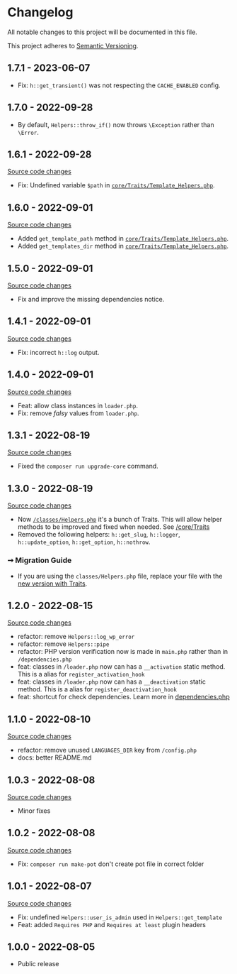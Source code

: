 # Changelog

All notable changes to this project will be documented in this file.

This project adheres to [Semantic Versioning](https://semver.org/spec/v2.0.0.html).

## 1.7.1 - 2023-06-07

- Fix: `h::get_transient()` was not respecting the `CACHE_ENABLED` config.

## 1.7.0 - 2022-09-28

- By default, `Helpers::throw_if()` now throws `\Exception` rather than `\Error`.

## 1.6.1 - 2022-09-28

[Source code changes](https://github.com/luizbills/wp-plugin-base/compare/1.6.0...1.6.1)

- Fix: Undefined variable `$path` in [`core/Traits/Template_Helpers.php`](/core/Traits/Template_Helpers.php).

## 1.6.0 - 2022-09-01

[Source code changes](https://github.com/luizbills/wp-plugin-base/compare/1.5.0...1.6.0)

- Added `get_template_path` method in [`core/Traits/Template_Helpers.php`](/core/Traits/Template_Helpers.php).
- Added `get_templates_dir` method in [`core/Traits/Template_Helpers.php`](/core/Traits/Template_Helpers.php).

## 1.5.0 - 2022-09-01

[Source code changes](https://github.com/luizbills/wp-plugin-base/compare/1.4.1...1.5.0)

- Fix and improve the missing dependencies notice.

## 1.4.1 - 2022-09-01

[Source code changes](https://github.com/luizbills/wp-plugin-base/compare/1.4.0...1.4.1)

- Fix: incorrect `h::log` output.

## 1.4.0 - 2022-09-01

[Source code changes](https://github.com/luizbills/wp-plugin-base/compare/1.3.1...1.4.0)

- Feat: allow class instances in `loader.php`.
- Fix: remove *falsy* values from `loader.php`.

## 1.3.1 - 2022-08-19

[Source code changes](https://github.com/luizbills/wp-plugin-base/compare/1.3.0...1.3.1)

- Fixed the `composer run upgrade-core` command.

## 1.3.0 - 2022-08-19

[Source code changes](https://github.com/luizbills/wp-plugin-base/compare/1.2.0...1.3.0)

-   Now [`/classes/Helpers.php`](/classes/Helpers.php) it's a bunch of Traits. This will allow helper methods to be improved and fixed when needed. See [/core/Traits](/core/Traits)
-   Removed the following helpers: `h::get_slug`, `h::logger`, `h::update_option`, `h::get_option`, `h::nothrow`.

### ➞ Migration Guide

-   If you are using the `classes/Helpers.php` file, replace your file with the [new version with Traits](/classes/Helpers.php).

## 1.2.0 - 2022-08-15

[Source code changes](https://github.com/luizbills/wp-plugin-base/compare/1.1.0...1.2.0)

-   refactor: remove `Helpers::log_wp_error`
-   refactor: remove `Helpers::pipe`
-   refactor: PHP version verification now is made in `main.php` rather than in `/dependencies.php`
-   feat: classes in `/loader.php` now can has a `__activation` static method. This is a alias for `register_activation_hook`
-   feat: classes in `/loader.php` now can has a `__deactivation` static method. This is a alias for `register_deactivation_hook`
-   feat: shortcut for check dependencies. Learn more in [dependencies.php](/1.2.0/dependencies.php)

## 1.1.0 - 2022-08-10

[Source code changes](https://github.com/luizbills/wp-plugin-base/compare/1.0.3...1.1.0)

-   refactor: remove unused `LANGUAGES_DIR` key from `/config.php`
-   docs: better README.md

## 1.0.3 - 2022-08-08

[Source code changes](https://github.com/luizbills/wp-plugin-base/compare/1.0.2...1.0.3)

-   Minor fixes

## 1.0.2 - 2022-08-08

[Source code changes](https://github.com/luizbills/wp-plugin-base/compare/1.0.1...1.0.2)

-   Fix: `composer run make-pot` don't create pot file in correct folder

## 1.0.1 - 2022-08-07

[Source code changes](https://github.com/luizbills/wp-plugin-base/compare/1.0.0...1.0.1)

-   Fix: undefined `Helpers::user_is_admin` used in `Helpers::get_template`
-   Feat: added `Requires PHP` and `Requires at least` plugin headers

## 1.0.0 - 2022-08-05

-   Public release
